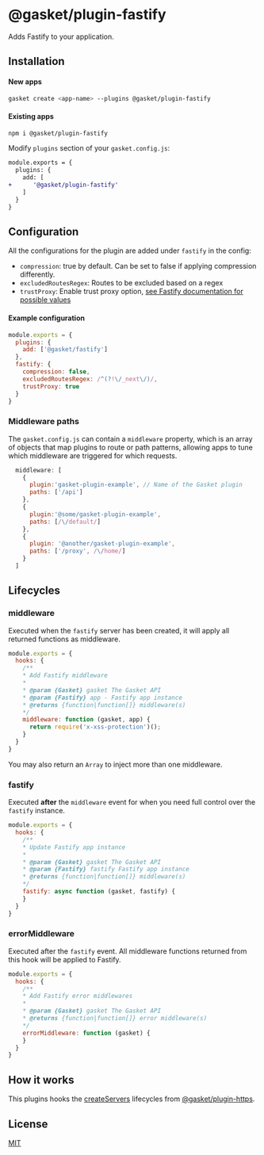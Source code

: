# @gasket/plugin-fastify

Adds Fastify to your application.

## Installation

#### New apps

```sh
gasket create <app-name> --plugins @gasket/plugin-fastify
```

#### Existing apps

```sh
npm i @gasket/plugin-fastify
```

Modify `plugins` section of your `gasket.config.js`:

```diff
module.exports = {
  plugins: {
    add: [
+      '@gasket/plugin-fastify'
    ]
  }
}
```

## Configuration

All the configurations for the plugin are added under `fastify` in the config:

- `compression`: true by default. Can be set to false if applying compression
  differently.
- `excludedRoutesRegex`: Routes to be excluded based on a regex
- `trustProxy`: Enable trust proxy option, [see Fastify documentation for
  possible values](https://fastify.dev/docs/latest/Reference/Server/#trustproxy)

#### Example configuration

```js
module.exports = {
  plugins: {
    add: ['@gasket/fastify']
  },
  fastify: {
    compression: false,
    excludedRoutesRegex: /^(?!\/_next\/)/,
    trustProxy: true
  }
}
```

### Middleware paths

The `gasket.config.js` can contain a `middleware` property, which is an array of
objects that map plugins to route or path patterns, allowing apps to tune which
middleware are triggered for which requests.

```js
  middleware: [
    {
      plugin:'gasket-plugin-example', // Name of the Gasket plugin
      paths: ['/api']
    },
    {
      plugin:'@some/gasket-plugin-example',
      paths: [/\/default/]
    },
    {
      plugin: '@another/gasket-plugin-example',
      paths: ['/proxy', /\/home/]
    }
  ]
```

## Lifecycles

### middleware

Executed when the `fastify` server has been created, it will apply all returned
functions as middleware.

```js
module.exports = {
  hooks: {
    /**
    * Add Fastify middleware
    *
    * @param {Gasket} gasket The Gasket API
    * @param {Fastify} app - Fastify app instance
    * @returns {function|function[]} middleware(s)
    */
    middleware: function (gasket, app) {
      return require('x-xss-protection')();
    }
  }
}
```

You may also return an `Array` to inject more than one middleware.

### fastify

Executed **after** the `middleware` event for when you need full control over
the `fastify` instance.

```js
module.exports = {
  hooks: {
    /**
    * Update Fastify app instance
    *
    * @param {Gasket} gasket The Gasket API
    * @param {Fastify} fastify Fastify app instance
    * @returns {function|function[]} middleware(s)
    */
    fastify: async function (gasket, fastify) {
    }
  }
}
```

### errorMiddleware

Executed after the `fastify` event. All middleware functions returned from this
hook will be applied to Fastify.

```js
module.exports = {
  hooks: {
    /**
    * Add Fastify error middlewares
    *
    * @param {Gasket} gasket The Gasket API
    * @returns {function|function[]} error middleware(s)
    */
    errorMiddleware: function (gasket) {
    }
  }
}
```

## How it works

This plugins hooks the [createServers] lifecycles from [@gasket/plugin-https].

## License

[MIT](./LICENSE.md)

<!-- LINKS -->

[@gasket/plugin-https]:/packages/gasket-plugin-https/README.md
[createServers]:/packages/gasket-plugin-https/README.md#createservers
